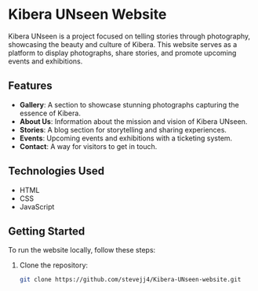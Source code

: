 # Kibera UNseen Website

Kibera UNseen is a project focused on telling stories through photography, showcasing the beauty and culture of Kibera. This website serves as a platform to display photographs, share stories, and promote upcoming events and exhibitions.

## Features

- **Gallery**: A section to showcase stunning photographs capturing the essence of Kibera.
- **About Us**: Information about the mission and vision of Kibera UNseen.
- **Stories**: A blog section for storytelling and sharing experiences.
- **Events**: Upcoming events and exhibitions with a ticketing system.
- **Contact**: A way for visitors to get in touch.

## Technologies Used

- HTML
- CSS
- JavaScript

## Getting Started

To run the website locally, follow these steps:

1. Clone the repository:
   ```bash
   git clone https://github.com/stevejj4/Kibera-UNseen-website.git
